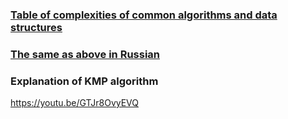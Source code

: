 ### [Table of complexities of common algorithms and data structures](https://github.com/ericdrowell/BigOCheatSheet)

### [The same as above in Russian](ru-bigocheatsheet.md)

### Explanation of KMP algorithm
https://youtu.be/GTJr8OvyEVQ
